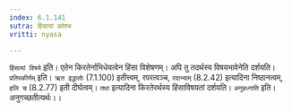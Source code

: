 ```yaml
---
index: 6.1.141
sutra: हिंसायां प्रतेश्च
vritti: nyasa

---
```

`हिंसायां विषये` इति। एतेन किरतेर्नाभिधेयत्वेन हिंसा विशेषणम्। अपि तु तदर्थस्य विषयभावेनेति दर्शयति। `प्रतिस्कीर्णम्` इति। `ऋत इद्धातोः` (7.1.100) इतीत्त्वम्, रपरत्वञ्च, `रदाभ्याम्` (8.2.42) इत्यादिना निष्ठानत्वम्, `हलि च` (8.2.77) इती दीर्घत्वम्। `तथा` इत्यादिना किरतेरर्थस्य हिंसाविषयतां दर्शयति। `अनुबध्नाति` इति। अनुगच्छतीत्यर्थः।।